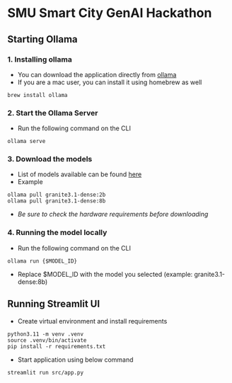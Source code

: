 # SMU Smart City GenAI Hackathon

## Starting Ollama
### 1. Installing ollama
- You can download the application directly from [ollama](https://ollama.com/)
- If you are a mac user, you can install it using homebrew as well 
```
brew install ollama
```
### 2. Start the Ollama Server
- Run the following command on the CLI
```
ollama serve 
```
### 3. Download the models
- List of models available can be found [here](https://ollama.com/library)
- Example
```
ollama pull granite3.1-dense:2b
ollama pull granite3.1-dense:8b
```
- *Be sure to check the hardware requirements before downloading*
### 4. Running the model locally
- Run the following command on the CLI
```
ollama run {$MODEL_ID}
```
- Replace $MODEL_ID with the model you selected (example: granite3.1-dense:8b)

## Running Streamlit UI
- Create virtual environment and install requirements
```
python3.11 -m venv .venv
source .venv/bin/activate
pip install -r requirements.txt
```
- Start application using below command
```
streamlit run src/app.py
```
